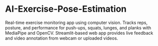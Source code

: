 # AI-Exercise-Pose-Estimation
Real-time exercise monitoring app using computer vision. Tracks reps, posture, and performance for push-ups, squats, lunges, and planks with MediaPipe and OpenCV. Streamlit-based web app provides live feedback and video annotation from webcam or uploaded videos.
